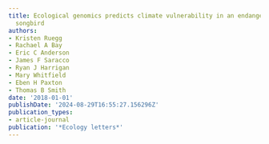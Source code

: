 ```yaml
---
title: Ecological genomics predicts climate vulnerability in an endangered southwestern
  songbird
authors:
- Kristen Ruegg
- Rachael A Bay
- Eric C Anderson
- James F Saracco
- Ryan J Harrigan
- Mary Whitfield
- Eben H Paxton
- Thomas B Smith
date: '2018-01-01'
publishDate: '2024-08-29T16:55:27.156296Z'
publication_types:
- article-journal
publication: '*Ecology letters*'
---
```

